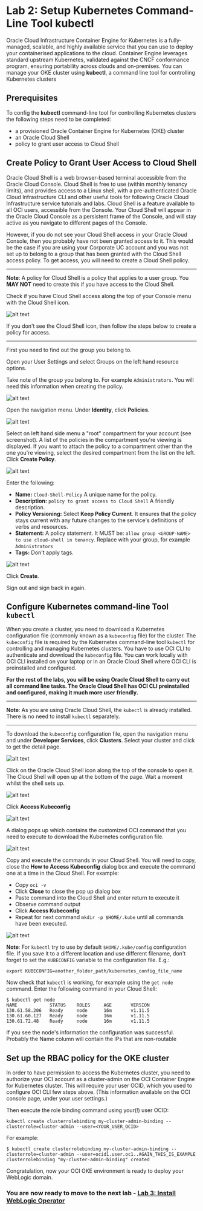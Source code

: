# Lab 2: Setup Kubernetes Command-Line Tool **kubectl** #

Oracle Cloud Infrastructure Container Engine for Kubernetes is a fully-managed, scalable, and highly available service that you can use to deploy your containerised applications to the cloud. Container Engine leverages standard upstream Kubernetes, validated against the CNCF conformance program, ensuring portability across clouds and on-premises. You can manage your OKE cluster using **kubectl**, a command line tool for controlling Kubernetes clusters

## Prerequisites ##

To config the **kubectl** command-line tool for controlling Kubernetes clusters the following steps need to be completed:

- a provisioned Oracle Container Engine for Kubernetes (OKE) cluster
- an Oracle Cloud Shell
- policy to grant user access to Cloud Shell


## Create Policy to Grant User Access to Cloud Shell ##

Oracle Cloud Shell is a web browser-based terminal accessible from the Oracle Cloud Console. Cloud Shell is free to use (within monthly tenancy limits), and provides access to a Linux shell, with a pre-authenticated Oracle Cloud Infrastructure CLI and other useful tools for following Oracle Cloud Infrastructure service tutorials and labs. Cloud Shell is a feature available to all OCI users, accessible from the Console. Your Cloud Shell will appear in the Oracle Cloud Console as a persistent frame of the Console, and will stay active as you navigate to different pages of the Console.

However, if you do not see your Cloud Shell access in your Oracle Cloud Console, then you probably have not been granted access to it. This would be the case if you are using your Corporate UC account and you was not set up to belong to a group that has been granted with the Cloud Shell access policy. To get access, you will need to create a Cloud Shell policy.

---

**Note**: A policy for Cloud Shell is a policy that applies to a user group. You **MAY NOT** need to create this if you have access to the Cloud Shell.

Check if you have Cloud Shell access along the top of your Console menu with the Cloud Shell icon.

![alt text](images/oke/20.cloud.shell.access.png)

If you don't see the Cloud Shell icon, then follow the steps below to create a policy for access.

---

First you need to find out the group you belong to.

Open your User Settings and select Groups on the left hand resource options.

Take note of the group you belong to. For example `Administrators`. You will need this information when creating the policy.

![alt text](images/oke/006.user.group.png)

Open the navigation menu. Under **Identity**, click **Policies**.

![alt text](images/oke/004.oci.console.png)

Select on left hand side menu a "root" compartment for your account (see screenshot). A list of the policies in the compartment you're viewing is displayed. If you want to attach the policy to a compartment other than the one you're viewing, select the desired compartment from the list on the left. Click **Create Policy**.

![alt text](images/oke/005.policies.png)

Enter the following:

- **Name:** `Cloud-Shell-Policy` A unique name for the policy.
- **Description:** `policy to grant access to Cloud Shell` A friendly description.
- **Policy Versioning:** Select **Keep Policy Current**. It ensures that the policy stays current with any future changes to the service's definitions of verbs and resources.
- **Statement:** A policy statement. It MUST be: `allow group <GROUP-NAME> to use cloud-shell in tenancy`. Replace <GROUP-NAME> with your group, for example `Administrators`
- **Tags:** Don't apply tags.


![alt text](images/oke/006.create.cloud.shell.policy.png)


Click **Create**.

Sign out and sign back in again.


## Configure Kubernetes command-line Tool `kubectl` ##

When you create a cluster, you need to download a Kubernetes configuration file (commonly known as a `kubeconfig` file) for the cluster. The `kubeconfig` file is required by the Kubernetes command-line tool `kubectl` for controlling and managing Kubernetes clusters. You have to use OCI CLI to authenticate and download the `kubeconfig` file. You can work locally with OCI CLI installed on your laptop or in an Oracle Cloud Shell where OCI CLI is preinstalled and configured.

**For the rest of the labs, you will be using Oracle Cloud Shell to carry out all command line tasks. The Oracle Cloud Shell has OCI CLI preinstalled and configured, making it much more user friendly.**


---

**Note**: As you are using Oracle Cloud Shell, the `kubectl` is already installed. There is no need to install `kubectl` separately.

---




To download the `kubeconfig` configuration file, open the navigation menu and under **Developer Services**, click **Clusters**. Select your cluster and click to get the detail page.

![alt text](images/oke/014.back.to.cluster.details.png)

Click on the Oracle Cloud Shell icon along the top of the console to open it. The Cloud Shell will open up at the bottom of the page. Wait a moment whilst the shell sets up.

![alt text](images/oke/19.cloud.shell.png)


Click **Access Kubeconfig**

![alt text](images/oke/017.access.kubeconfig.png)


A dialog pops up which contains the customized OCI command that you need to execute to download the Kubernetes configuration file.

![alt text](images/oke/016.oci.cluster.download.script.png)

Copy and execute the commands in your Cloud Shell. You will need to copy, close the **How to Access Kubeconfig** dialog box and execute the command one at a time in the Cloud Shell. For example:

- Copy `oci -v`
- Click **Close** to close the pop up dialog box
- Paste command into the Cloud Shell and enter return to execute it
- Observe command output
- Click **Access Kubeconfig**
- Repeat for next command `mkdir -p $HOME/.kube` until all commands have been executed.

![alt text](images/oke/19.cloud.shell.part.1.png)

**Note**: For `kubectl` try to use by default `$HOME/.kube/config` configuration file. If you save it to a different location and use different filename, don't forget to set the `KUBECONFIG`  variable to the configuration file. E.g.:

	export KUBECONFIG=another_folder_path/kubernetes_config_file_name


Now check that `kubectl` is working, for example using the `get node` command. Enter the following command in your Cloud Shell:

	$ kubectl get node
	NAME            STATUS    ROLES     AGE       VERSION
	130.61.58.206   Ready     node      16m       v1.11.5
	130.61.60.127   Ready     node      16m       v1.11.5
	130.61.72.48    Ready     node      16m       v1.11.5


If you see the node's information the configuration was successful. Probably the Name column will contain the IPs that are non-routable

## Set up the RBAC policy for the OKE cluster ##

In order to have permission to access the Kubernetes cluster, you need to authorize your OCI account as a cluster-admin on the OCI Container Engine for Kubernetes cluster. This will require your user OCID, which you used to configure OCI CLI few steps above. (This information available on the OCI console page, under your user settings.)

Then execute the role binding command using your(!) user OCID:

	kubectl create clusterrolebinding my-cluster-admin-binding --clusterrole=cluster-admin --user=<YOUR_USER_OCID>

For example:

	$ kubectl create clusterrolebinding my-cluster-admin-binding --clusterrole=cluster-admin --user=ocid1.user.oc1..AGAIN_THIS_IS_EXAMPLE
	clusterrolebinding "my-cluster-admin-binding" created

Congratulation, now your OCI OKE environment is ready to deploy your WebLogic domain.

### You are now ready to move to the next lab - [Lab 3: Install WebLogic Operator](install.operator.md)  ###
